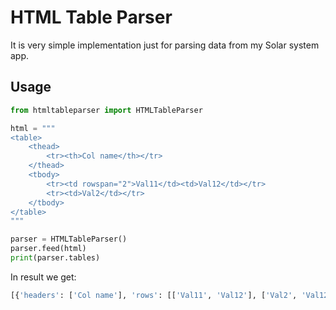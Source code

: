 HTML Table Parser
=================

It is very simple implementation just for parsing data from my Solar system app. 

Usage
-----

```python
from htmltableparser import HTMLTableParser

html = """
<table>
	<thead>
		<tr><th>Col name</th></tr>
	</thead>
	<tbody>
		<tr><td rowspan="2">Val11</td><td>Val12</td></tr>
		<tr><td>Val2</td></tr>
	</tbody>
</table>
"""

parser = HTMLTableParser()
parser.feed(html)
print(parser.tables)
```

In result we get:

```python
[{'headers': ['Col name'], 'rows': [['Val11', 'Val12'], ['Val2', 'Val12']]}]
```